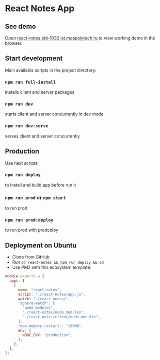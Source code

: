 # React Notes App

## See demo

Open [react-notes.std-1033.ist.mospolytech.ru](http://react-notes.std-1033.ist.mospolytech.ru/) to view working demo in the browser.

## Start development

Main available scripts in the project directory:

### `npm run full-install`

installs client and server packages

### `npm run dev`

starts client and server concurrently in dev mode

### `npm run dev:serve`

serves client and server concurrently

## Production

Use next scripts:

### `npm run deploy`

to install and build app before run it

### `npm run prod` or `npm start`

to run prod

### `npm run prod:deploy`

to run prod with predeploy

## Deployment on Ubuntu

- Clone from GitHub
- Run `cd react-notes && npm run deploy && cd`
- Use PM2 with this ecosystem template:

```js
module.exports = {
  apps: [
    {
      name: "react-notes",
      script: "./react-notes/app.js",
      watch: "./react-notes/",
      "ignore-watch": [
        "node_modules",
        "./react-notes/node_modules",
        "./react-notes/client/node_modules",
      ],
      "max-memory-restart": "150MB",
      env: {
        NODE_ENV: "production",
      },
    },
  ],
};
```
